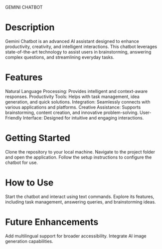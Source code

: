 GEMINI CHATBOT

# Description
Gemini Chatbot is an advanced AI assistant designed to enhance productivity, creativity, and intelligent interactions. 
This chatbot leverages state-of-the-art technology to assist users in brainstorming, answering complex questions, and streamlining everyday tasks.

# Features
Natural Language Processing: Provides intelligent and context-aware responses.
Productivity Tools: Helps with task management, idea generation, and quick solutions.
Integration: Seamlessly connects with various applications and platforms.
Creative Assistance: Supports brainstorming, content creation, and innovative problem-solving.
User-Friendly Interface: Designed for intuitive and engaging interactions.

# Getting Started
Clone the repository to your local machine.
Navigate to the project folder and open the application.
Follow the setup instructions to configure the chatbot for use.

# How to Use
Start the chatbot and interact using text commands.
Explore its features, including task management, answering queries, and brainstorming ideas.

# Future Enhancements
Add multilingual support for broader accessibility.
Integrate AI image generation capabilities.
